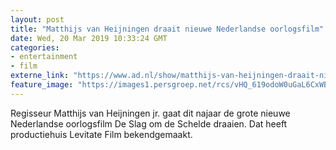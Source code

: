 ```yaml
---
layout: post
title: "Matthijs van Heijningen draait nieuwe Nederlandse oorlogsfilm"
date: Wed, 20 Mar 2019 10:33:24 GMT
categories: 
- entertainment 
- film 
externe_link: "https://www.ad.nl/show/matthijs-van-heijningen-draait-nieuwe-nederlandse-oorlogsfilm~a4a09bcd/"
feature_image: "https://images1.persgroep.net/rcs/vHQ_619odoW0uGaL6CxWBNNv5Bo/diocontent/19805253/_fitwidth/400/?appId=21791a8992982cd8da851550a453bd7f&quality=0.7"
---
```


Regisseur Matthijs van Heijningen jr. gaat dit najaar de grote nieuwe Nederlandse oorlogsfilm De Slag om de Schelde draaien. Dat heeft productiehuis Levitate Film bekendgemaakt.
